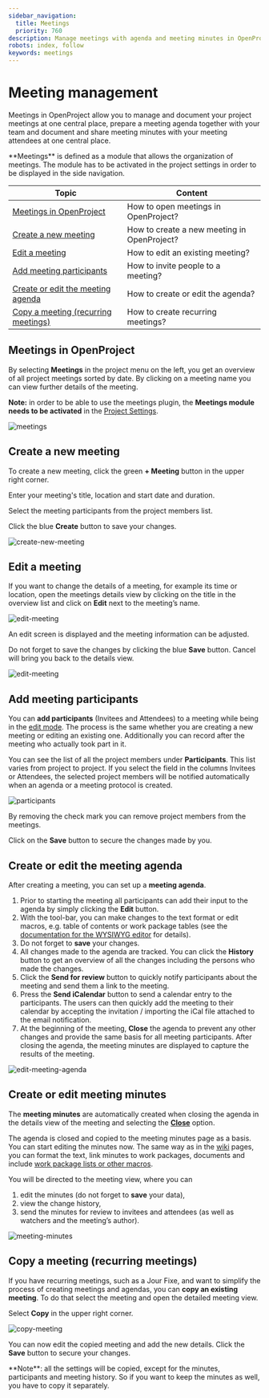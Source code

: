 ```yaml
---
sidebar_navigation:
  title: Meetings
  priority: 760
description: Manage meetings with agenda and meeting minutes in OpenProject.
robots: index, follow
keywords: meetings
---
```


# Meeting management

Meetings in OpenProject allow you to manage and document your project meetings at one central place, prepare a meeting agenda together with your team and document and share meeting minutes with your meeting attendees at one central place.

<div class="glossary">**Meetings** is defined as a module that allows the organization of meetings. The module has to be activated in the project settings in order to be displayed in the side navigation.
</div>



| Topic                                                        | Content                                     |
| ------------------------------------------------------------ | ------------------------------------------- |
| [Meetings in OpenProject](#meetings-in-openproject)          | How to open meetings in OpenProject?        |
| [Create a new meeting](#create-a-new-meeting)                | How to create a new meeting in OpenProject? |
| [Edit a meeting](#edit-a-meeting)                            | How to edit an existing meeting?            |
| [Add meeting participants](#add-meeting-participants)        | How to invite people to a meeting?          |
| [Create or edit the meeting agenda](#create-or-edit-the-meeting-agenda) | How to create or edit the agenda?           |
| [Copy a meeting (recurring meetings)](#copy-a-meeting-recurring-meetings) | How to create recurring meetings?           |

## Meetings in OpenProject

By selecting **Meetings** in the project menu on the left, you get an overview of all project meetings sorted by date. By clicking on a meeting name you can view further details of the meeting.

**Note:** in order to be able to use the meetings plugin, the **Meetings module needs to be activated** in the [Project Settings](../projects/project-settings/modules/).

![meetings](1567598397931.png)

## Create a new meeting

To create a new meeting, click the green **+ Meeting** button in the upper right corner.

Enter your meeting's title, location and start date and duration.

Select the meeting participants from the project members list.

Click the blue **Create** button to save your changes.

![create-new-meeting](1567430908286.png)

## Edit a meeting

If you want to change the details of a meeting, for example its time or location, open the meetings details view by clicking on the title in the overview list and click on **Edit** next to the meeting’s name.

![edit-meeting](edit-meeting.png)

An edit screen is displayed and the meeting information can be adjusted.

Do not forget to save the changes by clicking the blue **Save** button. Cancel will bring you back to the details view.

![edit-meeting](1567598762132.png)

## Add meeting participants

You can **add participants** (Invitees and Attendees) to a meeting while being in the [edit mode](#edit-a-meeting). The process is the same whether you are creating a new meeting or editing an existing one. Additionally you can record after the meeting who actually took part in it.

You can see the list of all the project members under **Participants**. This list varies from project to project. If you select the field in the columns Invitees or Attendees, the selected project members will be notified automatically when an agenda or a meeting protocol is created.

![participants](1567599156831.png)

By removing the check mark you can remove project members from the meetings.

Click on the **Save** button to secure the changes made by you.

## Create or edit the meeting agenda

After creating a meeting, you can set up a **meeting agenda**.

1. Prior to starting the meeting all participants can add their input to the agenda by simply clicking the **Edit** button.
2. With the tool-bar, you can make changes to the text format or edit macros, e.g. table of contents or work package tables (see the [documentation for the WYSIWYG editor](../wysiwyg) for details).
3. Do not forget to **save** your changes.
4. All changes made to the agenda are tracked. You can click the **History** button to get an overview of all the changes including the persons who made the changes.
5. Click the **Send for review** button to quickly notify participants about the meeting and send them a link to the meeting.
6. Press the **Send iCalendar** button to send a calendar entry to the participants. The users can then quickly add the meeting to their calendar by accepting the invitation / importing the iCal file attached to the email notification.
7. At the beginning of the meeting, **Close** the agenda to prevent any other changes and provide the same basis for all meeting participants. After closing the agenda, the meeting minutes are displayed to capture the results of the meeting.




![edit-meeting-agenda](image-20210429105532164.png)

## Create or edit meeting minutes

The **meeting minutes** are automatically created when closing the agenda in the details view of the meeting and selecting the [**Close**](#create-or-edit-the-meeting-agenda) option.

The agenda is closed and copied to the meeting minutes page as a basis. You can start editing the minutes now. The same way as in the [wiki](../wiki) pages, you can format the text, link minutes to work packages, documents and include [work package lists or other macros](../wysiwyg/#embedding-of-work-package-attributes-and-project-attributes).

You will be directed to the meeting view, where you can

1. edit the minutes (do not forget to **save** your data),
2. view the change history,
3. send the minutes for review to invitees and attendees (as well as watchers and the meeting’s author).

![meeting-minutes](image-20210429111019470.png)



## Copy a meeting (recurring meetings)

If you have recurring meetings, such as a Jour Fixe, and want to simplify the process of creating meetings and agendas, you can **copy an existing meeting**. To do that select the meeting and open the detailed meeting view.

Select **Copy** in the upper right corner.

![copy-meeting](copy-meeting.png)

You can now edit the copied meeting and add the new details. Click the **Save** button to secure your changes.

<div class="alert alert-info" role="alert">
**Note**: all the settings will be copied, except for the minutes, participants and meeting history. So if you want to keep the minutes as well, you have to copy it separately.</div>

